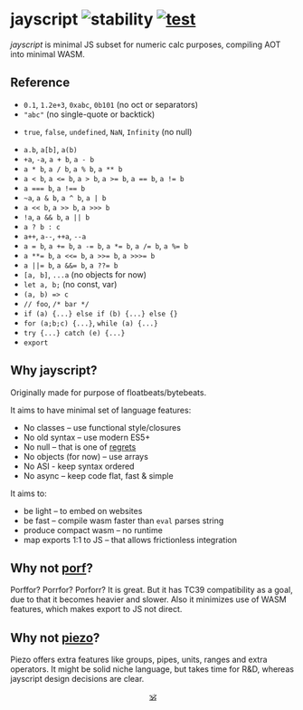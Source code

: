 # jayscript ![stability](https://img.shields.io/badge/stability-experimental-black) [![test](https://github.com/dy/piezo/actions/workflows/test.yml/badge.svg)](https://github.com/dy/piezo/actions/workflows/test.yml)

_jayscript_ is minimal JS subset for numeric calc purposes, compiling AOT into minimal WASM.

## Reference

* `0.1`, `1.2e+3`, `0xabc`, `0b101` (no oct or separators)
* `"abc"` (no single-quote or backtick)
+ `true`, `false`, `undefined`, `NaN`, `Infinity` (no null)
* `a.b`, `a[b]`, `a(b)`
* `+a`, `-a`, `a + b`, `a - b`
* `a * b`, `a / b`, `a % b`, `a ** b`
* `a < b`, `a <= b`, `a > b`, `a >= b`, `a == b`, `a != b`
* `a === b`, `a !== b`
* `~a`, `a & b`, `a ^ b`, `a | b`
* `a << b`, `a >> b`, `a >>> b`
* `!a`, `a && b`, `a || b`
* `a ? b : c`
* `a++`, `a--`, `++a`, `--a`
* `a = b`, `a += b`, `a -= b`, `a *= b`, `a /= b`, `a %= b`
* `a **= b`, `a <<= b`, `a >>= b`, `a >>>= b`
* `a ||= b`, `a &&= b`, `a ??= b`
* `[a, b]`, `...a` (no objects for now)
* `let a, b;` (no const, var)
* `(a, b) => c`
* `// foo`, `/* bar */`
* `if (a) {...} else if (b) {...} else {}`
* `for (a;b;c) {...}`, `while (a) {...}`
* `try {...} catch (e) {...}`
* `export`

## Why jayscript?

Originally made for purpose of floatbeats/bytebeats.

It aims to have minimal set of language features:
  * No classes – use functional style/closures
  * No old syntax – use modern ES5+
  * No null – that is one of [regrets](https://github.com/DavidBruant/ECMAScript-regrets)
  * No objects (for now) – use arrays
  * No ASI - keep syntax ordered
  * No async – keep code flat, fast & simple

It aims to:
  * be light – to embed on websites
  * be fast – compile wasm faster than `eval` parses string
  * produce compact wasm – no runtime
  * map exports 1:1 to JS – that allows frictionless integration


## Why not [porf](https://github.com/CanadaHonk/porffor)?

Porffor? Porrfor? Porforr? It is great. But it has TC39 compatibility as a goal, due to that it becomes heavier and slower.
Also it minimizes use of WASM features, which makes export to JS not direct.

## Why not [piezo](https://github.com/dy/piezo)?

Piezo offers extra features like groups, pipes, units, ranges and extra operators.
It might be solid niche language, but  takes time for R&D, whereas jayscript design decisions are clear.

<p align=center><a href="https://github.com/krsnzd/license/">🕉</a></p>
